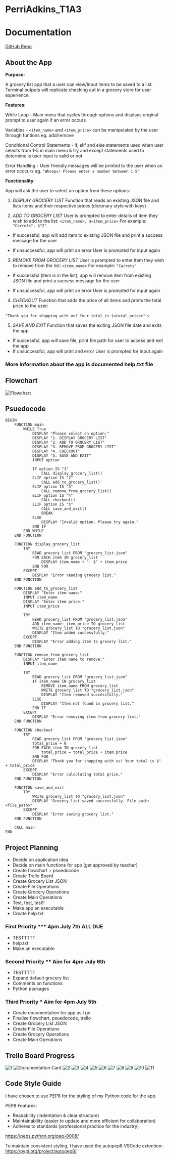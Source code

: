 # PerriAdkins_T1A3

# Documentation

[GitHub Repo](https://github.com/perripez/PerriAdkins_T1A3)

## About the App

__Purpose:__

A grocery list app that a user can view/input items to be saved to a list. Terminal outputs will replicate checking out in a grocery store for user experience.

__Features:__

While Loop - Main menu that cycles through options and displays original prompt to user again if an error occurs

Variables - ```<item_name>``` and ```<item_price>``` can be manipulated by the user through funtions eg. add/remove

Conditional Control Statements - if, elif and else statements used when user selects from 1-5 in main menu & try and except statements used to determine is user input is valid or not

Error Handling - User friendly messages will be printed to the user when an error occcurs eg. ```"Whoops! Please enter a number between 1-5"```

__Functionality__:

App will ask the user to select an option from these options:

1. *DISPLAY GROCERY LIST*
Function that reads an existing JSON file and lists items and their respective prices (dicionary style with keys)

2. *ADD TO GROCERY LIST*
User is prompted to enter details of item they wish to add to the list:
```<item_name>, $<item_price>``` 
For example:
```"Carrots", $"2"```

- If successful, app will add item to existing JSON file and print a success message for the user

- If unsuccessful, app will print an error
User is prompted for input again

3. *REMOVE FROM GROCERY LIST*
User is prompted to enter item they wish to remove from the list:
```<item_name>```
For example:
```"Carrots"```

- If successful (item is in the list), app will remove item from existing JSON file and print a success message for the user

- If unsuccessful, app will print an error 
User is prompted for input again

4. *CHECKOUT*
Function that adds the price of all items and prints the total price to the user:

```"Thank you for shopping with us! Your total is $<total_price>"``` __~__

5. *SAVE AND EXIT*
Function that saves the exiting JSON file date and exits the app

- If successful, app will save file, print file path for user to access and exit the app
- If unsuccessful, app will print and error
User is prompted for input again

### More information about the app is documented help.txt file

## Flowchart

![Flowchart](./docs/Terminal%20App%20Flowchart.png)

## Psuedocode

```
BEGIN
    FUNCTION main
        WHILE True
            DISPLAY "Please select an option:"
            DISPLAY "1. DISPLAY GROCERY LIST"
            DISPLAY "2. ADD TO GROCERY LIST"
            DISPLAY "3. REMOVE FROM GROCERY LIST"
            DISPLAY "4. CHECKOUT"
            DISPLAY "5. SAVE AND EXIT"
            INPUT option

            IF option IS "1"
                CALL display_grocery_list()
            ELIF option IS "2"
                CALL add_to_grocery_list()
            ELIF option IS "3"
                CALL remove_from_grocery_list()
            ELIF option IS "4"
                CALL checkout()
            ELIF option IS "5"
                CALL save_and_exit()
                BREAK
            ELSE
                DISPLAY "Invalid option. Please try again."
            END IF
        END WHILE
    END FUNCTION

    FUNCTION display_grocery_list
        TRY
            READ grocery_list FROM "grocery_list.json"
            FOR EACH item IN grocery_list
                DISPLAY item.name + ": $" + item.price
            END FOR
        EXCEPT
            DISPLAY "Error reading grocery list."
    END FUNCTION

    FUNCTION add_to_grocery_list
        DISPLAY "Enter item name:"
        INPUT item_name
        DISPLAY "Enter item price:"
        INPUT item_price

        TRY
            READ grocery_list FROM "grocery_list.json"
            ADD item_name: item_price TO grocery_list
            WRITE grocery_list TO "grocery_list.json"
            DISPLAY "Item added successfully."
        EXCEPT
            DISPLAY "Error adding item to grocery list."
    END FUNCTION

    FUNCTION remove_from_grocery_list
        DISPLAY "Enter item name to remove:"
        INPUT item_name

        TRY
            READ grocery_list FROM "grocery_list.json"
            IF item_name IN grocery_list
                REMOVE item_name FROM grocery_list
                WRITE grocery_list TO "grocery_list.json"
                DISPLAY "Item removed successfully."
            ELSE
                DISPLAY "Item not found in grocery list."
            END IF
        EXCEPT
            DISPLAY "Error removing item from grocery list."
    END FUNCTION

    FUNCTION checkout
        TRY
            READ grocery_list FROM "grocery_list.json"
            total_price = 0
            FOR EACH item IN grocery_list
                total_price = total_price + item.price
            END FOR
            DISPLAY "Thank you for shopping with us! Your total is $" + total_price
        EXCEPT
            DISPLAY "Error calculating total price."
    END FUNCTION

    FUNCTION save_and_exit
        TRY
            WRITE grocery_list TO "grocery_list.json"
            DISPLAY "Grocery list saved successfully. File path: <file_path>"
        EXCEPT
            DISPLAY "Error saving grocery list."
    END FUNCTION

    CALL main
END
```
## Project Planning

- Decide on application idea
- Decide on main functions for app (get approved by teacher)
- Create flowchart + psuedocode
- Create Trello Board
- Create Grocery List JSON
- Create File Operations
- Create Grocery Operations
- Create Main Operations
- Test, test, test!!
- Make app an executable
- Create help.txt 

### First Priority *** 4pm July 7th ALL DUE

- TESTTTTT
- help.txt
- Make an executable

### Second Priority ** Aim for 4pm July 6th

- TESTTTTT
- Expand default grocery list
- Comments on functions
- Python packages

### Third Priority * Aim for 4pm July 5th

- Create documentation for app as I go
- Finalise flowchart, psuedocode, trello
- Create Grocery List JSON
- Create File Operations
- Create Grocery Operations
- Create Main Operations

## Trello Board Progress

![1](./docs/Trello%20Board%201.png)
![Documentation Card](./docs/Documentation%20Checklist.png)
![2](./docs/Trello%20Board%202.png)
![3](./docs/Trello%20Board%203.png)
![4](./docs/Trello%20Board%204.png)
![5](./docs/Trello%20Board%205.png)
![6](./docs/Trello%20Board%206.png)
![7](./docs/Trello%20Board%207.png)
![8](./docs/Trello%20Board%208.png)
![9](./docs/Trello%20Board%209.png)
![10](./docs/Trello%20Board%2010.png)
![11](./docs/Trello%20Board%2011.png)

## Code Style Guide

I have chosen to use PEP8 for the styling of my Python code for the app. 

PEP8 Features:
- Readability (indentation & clear structure)
- Maintainability (easier to update and more efficient for collaboration)
- Adheres to standards (professional practice for the industry)

https://peps.python.org/pep-0008/

To maintain consistent styling, I have used the autopep8 VSCode extention: https://pypi.org/project/autopep8/









